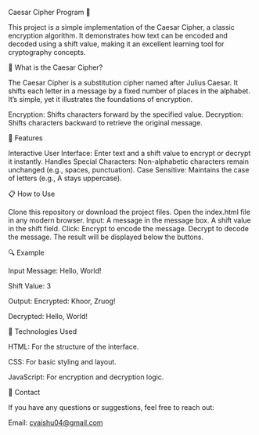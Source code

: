 Caesar Cipher Program 🔐


This project is a simple implementation of the Caesar Cipher, a classic encryption algorithm. It demonstrates how text can be encoded and decoded using a shift value, making it an excellent learning tool for cryptography concepts.

📝 What is the Caesar Cipher?


The Caesar Cipher is a substitution cipher named after Julius Caesar. It shifts each letter in a message by a fixed number of places in the alphabet. It’s simple, yet it illustrates the foundations of encryption.

Encryption: Shifts characters forward by the specified value.
Decryption: Shifts characters backward to retrieve the original message.

🎯 Features


Interactive User Interface: Enter text and a shift value to encrypt or decrypt it instantly.
Handles Special Characters: Non-alphabetic characters remain unchanged (e.g., spaces, punctuation).
Case Sensitive: Maintains the case of letters (e.g., A stays uppercase).

📋 How to Use


Clone this repository or download the project files.
Open the index.html file in any modern browser.
Input:
A message in the message box.
A shift value in the shift field.
Click:
Encrypt to encode the message.
Decrypt to decode the message.
The result will be displayed below the buttons.

🔍 Example


Input Message: Hello, World!

Shift Value: 3

Output:
Encrypted: Khoor, Zruog!

Decrypted: Hello, World!

🚀 Technologies Used


HTML: For the structure of the interface.

CSS: For basic styling and layout.

JavaScript: For encryption and decryption logic.

📧 Contact


If you have any questions or suggestions, feel free to reach out:

Email: cvaishu04@gmail.com
